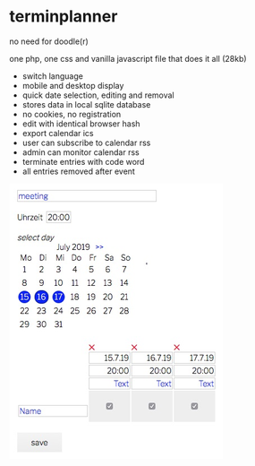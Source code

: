 # terminplanner
no need for doodle(r)  
  
one php, one css and vanilla javascript file that does it all (28kb) 
* switch language
* mobile and desktop display
* quick date selection, editing and removal
* stores data in local sqlite database
* no cookies, no registration
* edit with identical browser hash
* export calendar ics
* user can subscribe to calendar rss
* admin can monitor calendar rss
* terminate entries with code word
* all entries removed after event

![screenshot](screenshot.jpg "setup")
